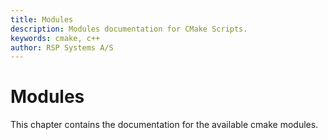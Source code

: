 ```yaml
---
title: Modules
description: Modules documentation for CMake Scripts.
keywords: cmake, c++
author: RSP Systems A/S
---
```


# Modules

This chapter contains the documentation for the available cmake modules. 

